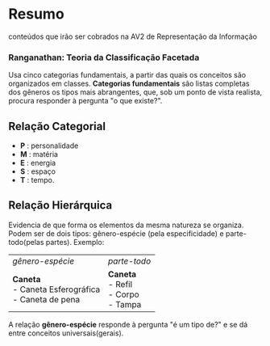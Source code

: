 <h1>Resumo</h1> 
<p>conteúdos que irão ser cobrados na AV2 de Representação da Informação</p>

<h3>Ranganathan: Teoria da Classificação Facetada</h3>
<p>Usa cinco categorias fundamentais, a partir das quais os conceitos são organizados em classes. <b>Categorias fundamentais</b> são listas completas dos gêneros os tipos mais abrangentes, que, sob um ponto de vista realista, procura responder à pergunta "o que existe?".</p>

<h2>Relação Categorial</h2>
<ul>
  <li><b>P</b> : personalidade</li>
  <li><b>M</b> : matéria</li>
  <li><b>E</b> : energia</li>
  <li><b>S</b> : espaço</li>
  <li><b>T</b> : tempo.</li>
</ul>

<h2>Relação Hierárquica</h2>
<p>Evidencia de que forma os elementos da mesma natureza se organiza. Podem ser de dois tipos: gênero-espécie (pela especificidade) e parte-todo(pelas partes). Exemplo: </p>
<table>
  <tr>
    <td><i>gênero-espécie</i></td>
    <td><i>parte-todo</i></td>
   </tr>
  
   <tr>
    <td><b>Caneta</b> </br> - Caneta Esferográfica </br> - Caneta de pena</td>
    <td><b>Caneta</b> </br> - Refil </br> - Corpo </br> - Tampa </br></td>
   </tr>
</table>

<p>A relação <b>gênero-espécie</b> responde à pergunta "é um tipo de?" e se dá entre conceitos universais(gerais).</p>
